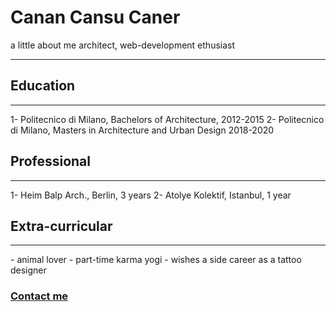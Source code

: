 # Canan Cansu Caner

a little about me 
architect, web-development ethusiast
<br>

<hr> 

## Education
<hr> 
1- Politecnico di Milano, Bachelors of Architecture, 2012-2015
2- Politecnico di Milano, Masters in Architecture and Urban Design 2018-2020

## Professional
<hr> 
1- Heim Balp Arch., Berlin, 3 years
2- Atolye Kolektif, Istanbul, 1 year

## Extra-curricular
<hr> 
- animal lover
- part-time karma yogi
- wishes a side career as a tattoo designer

### <a href=""> Contact me </a>

